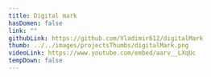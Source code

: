 ```yaml
---
title: Digital mark
hasDomen: false
link: ""
githubLink: https://github.com/Vladimir612/digitalMark
thumb: ../../images/projectsThumbs/digitalMark.png
videoLink: https://www.youtube.com/embed/aarv__LXqUc
tempDown: false
---
```

